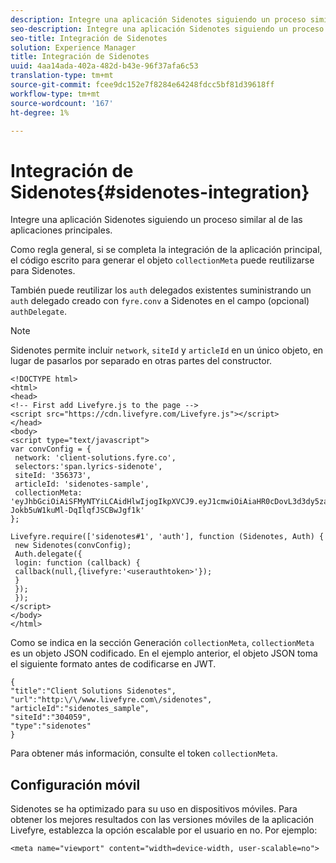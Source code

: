```yaml
---
description: Integre una aplicación Sidenotes siguiendo un proceso similar al de las aplicaciones principales.
seo-description: Integre una aplicación Sidenotes siguiendo un proceso similar al de las aplicaciones principales.
seo-title: Integración de Sidenotes
solution: Experience Manager
title: Integración de Sidenotes
uuid: 4aa14ada-402a-482d-b43e-96f37afa6c53
translation-type: tm+mt
source-git-commit: fcee9dc152e7f8284e64248fdcc5bf81d39618ff
workflow-type: tm+mt
source-wordcount: '167'
ht-degree: 1%

---
```



# Integración de Sidenotes{#sidenotes-integration}

Integre una aplicación Sidenotes siguiendo un proceso similar al de las aplicaciones principales.

Como regla general, si se completa la integración de la aplicación principal, el código escrito para generar el objeto `collectionMeta` puede reutilizarse para Sidenotes.

También puede reutilizar los `auth` delegados existentes suministrando un `auth` delegado creado con `fyre.conv` a Sidenotes en el campo (opcional) `authDelegate`.

>[!NOTE]
>
>Sidenotes permite incluir `network`, `siteId` y `articleId` en un único objeto, en lugar de pasarlos por separado en otras partes del constructor.

```
<!DOCTYPE html> 
<html> 
<head> 
<!-- First add Livefyre.js to the page --> 
<script src="https://cdn.livefyre.com/Livefyre.js"></script> 
</head> 
<body> 
<script type="text/javascript"> 
var convConfig = { 
 network: 'client-solutions.fyre.co', 
 selectors:'span.lyrics-sidenote', 
 siteId: '356373', 
 articleId: 'sidenotes-sample', 
 collectionMeta: 'eyJhbGciOiAiSFMyNTYiLCAidHlwIjogIkpXVCJ9.eyJ1cmwiOiAiaHR0cDovL3d3dy5zaWRlbm90ZXMtZGVtby5jb20vbHlyaWNzIiwgInNpdGVJZCI6ICIzMDQwNTkiLCAidHlwZSI6ICJzaWRlbm90ZXMiLCAiYXJ0aWNsZUlkIjogInNpZGVub3Rlc19zYW1wbGUiLCAidGl0bGUiOiAiQ2xpZW50IFNvbHV0aW9ucyBTaWRlbm90ZXMifQ.2gxnsM0TS8dfp-Jokb5uW1kuMl-DqIlqfJSCBwJgf1k' 
}; 
  
Livefyre.require(['sidenotes#1', 'auth'], function (Sidenotes, Auth) { 
 new Sidenotes(convConfig); 
 Auth.delegate({ 
 login: function (callback) { 
 callback(null,{livefyre:'<userauthtoken>'}); 
 } 
 }); 
 }); 
</script> 
</body> 
</html>
```

Como se indica en la sección Generación `collectionMeta`, `collectionMeta` es un objeto JSON codificado. En el ejemplo anterior, el objeto JSON toma el siguiente formato antes de codificarse en JWT.

```
{ 
"title":"Client Solutions Sidenotes", 
"url":"http:\/\/www.livefyre.com\/sidenotes", 
"articleId":"sidenotes_sample", 
"siteId":"304059", 
"type":"sidenotes" 
}
```

Para obtener más información, consulte el token `collectionMeta`.

## Configuración móvil

Sidenotes se ha optimizado para su uso en dispositivos móviles. Para obtener los mejores resultados con las versiones móviles de la aplicación Livefyre, establezca la opción escalable por el usuario en no. Por ejemplo:

```
<meta name="viewport" content="width=device-width, user-scalable=no">
```
